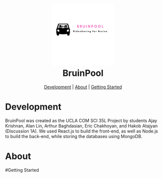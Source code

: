 <h1 align="center">
  <br>
  <img src="client/public/publiclogo.png" alt="BruinPool" width="200"></a>
  <br>
  <b>BruinPool</b>
  <br>
</h1>

<p align="center">
  <a href="#about">Development</a> |
  <a href="#development">About</a> |
  <a href="#getting-started">Getting Started</a>
</p>

# Development

BruinPool was created as the UCLA COM SCI 35L Project by students Ajay Krishnan, Alan Lin, Arthur Baghdasian, Eric Chakhoyan, and Hakob Atajyan (Discussion 1A). 
We used React.js to build the front-end, as well as Node.js to build the back-end, while storing the databases using MongoDB. 

# About



#Getting Started
